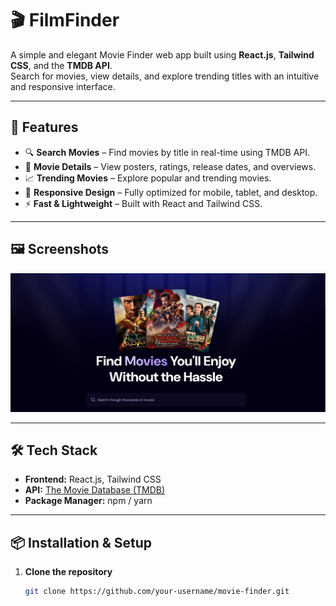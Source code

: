 # 🎬 FilmFinder

A simple and elegant Movie Finder web app built using **React.js**, **Tailwind CSS**, and the **TMDB API**.  
Search for movies, view details, and explore trending titles with an intuitive and responsive interface.

---

## 🚀 Features
- 🔍 **Search Movies** – Find movies by title in real-time using TMDB API.
- 🎯 **Movie Details** – View posters, ratings, release dates, and overviews.
- 📈 **Trending Movies** – Explore popular and trending movies.
- 📱 **Responsive Design** – Fully optimized for mobile, tablet, and desktop.
- ⚡ **Fast & Lightweight** – Built with React and Tailwind CSS.

---

## 🖼️ Screenshots

![alt text](image.png)

---

## 🛠️ Tech Stack
- **Frontend:** React.js, Tailwind CSS
- **API:** [The Movie Database (TMDB)](https://www.themoviedb.org/documentation/api)
- **Package Manager:** npm / yarn

---

## 📦 Installation & Setup

1. **Clone the repository**
   ```bash
   git clone https://github.com/your-username/movie-finder.git